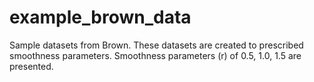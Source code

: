 # example_brown_data
Sample datasets from Brown. These datasets are created to prescribed smoothness parameters. Smoothness parameters (r) of 0.5, 1.0, 1.5 are presented.
